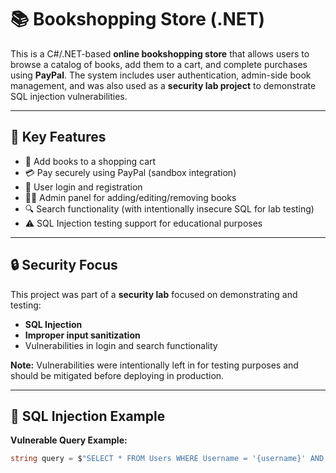 # 📚 Bookshopping Store (.NET)

This is a C#/.NET-based **online bookshopping store** that allows users to browse a catalog of books, add them to a cart, and complete purchases using **PayPal**. The system includes user authentication, admin-side book management, and was also used as a **security lab project** to demonstrate SQL injection vulnerabilities.

---

## 🚀 Key Features

- 🛒 Add books to a shopping cart
- 💳 Pay securely using PayPal (sandbox integration)
- 👤 User login and registration
- 🧑‍💼 Admin panel for adding/editing/removing books
- 🔍 Search functionality (with intentionally insecure SQL for lab testing)
- ⚠️ SQL Injection testing support for educational purposes

---

## 🔒 Security Focus

This project was part of a **security lab** focused on demonstrating and testing:

- **SQL Injection**
- **Improper input sanitization**
- Vulnerabilities in login and search functionality

**Note:** Vulnerabilities were intentionally left in for testing purposes and should be mitigated before deploying in production.

---

## 🧪 SQL Injection Example

**Vulnerable Query Example:**
```csharp
string query = $"SELECT * FROM Users WHERE Username = '{username}' AND Password = '{password}'";
